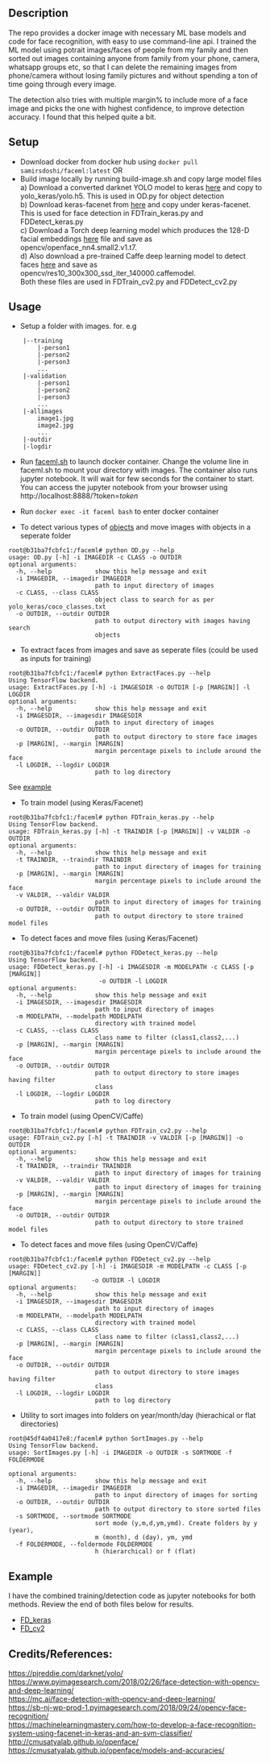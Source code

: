 ## Description

The repo provides a docker image with necessary ML base models and code for face recognition, with easy to use command-line api. I trained the ML model
using potrait images/faces of people from my family and then sorted out images containing anyone from family from your phone, camera, whatsapp groups etc, so that I can delete the remaining images from phone/camera without losing family pictures and without spending a ton of time going through every image.

The detection also tries with multiple margin% to include more of a face image and picks the one with highest confidence, to improve detection accuracy. I found that this helped quite a bit. 

## Setup

* Download docker from docker hub using 
` docker pull samirsdoshi/faceml:latest `
 OR  
* Build image locally by running build-image.sh and copy large model files  
a) Download a converted darknet YOLO model to keras [here](https://drive.google.com/drive/folders/1YHYPsN4BnXz408_SY9Mo0G4Z2cSR0WCG?usp=sharing) and copy to yolo_keras/yolo.h5. This is used in OD.py for object detection  
b) Download keras-facenet from [here](https://drive.google.com/drive/folders/1pwQ3H4aJ8a6yyJHZkTwtjcL4wYWQb7bn) and copy under keras-facenet. This is used for face detection in FDTrain_keras.py and FDDetect_keras.py  
c) Download a Torch deep learning model which produces the 128-D facial embeddings [here](https://storage.cmusatyalab.org/openface-models/nn4.small2.v1.t7) file and save as opencv/openface_nn4.small2.v1.t7.  
d) Also download a pre-trained Caffe deep learning model to detect faces [here](https://github.com/mmilovec/facedetectionOpenCV/blob/master/res10_300x300_ssd_iter_140000.caffemodel) and save as opencv/res10_300x300_ssd_iter_140000.caffemodel.   
Both these files are used in FDTrain_cv2.py and FDDetect_cv2.py  

## Usage
* Setup a folder with images. for. e.g
```
    |--training
        |-person1
        |-person2
        |-person3
        ...
    |-validation
        |-person1
        |-person2
        |-person3
        ...
    |-allimages
        image1.jpg
        image2.jpg
        ...
    |-outdir
    |-logdir
``` 
* Run [faceml.sh](faceml.sh) to launch docker container. Change the volume line in faceml.sh to mount your directory with images. The container also runs jupyter notebook. It will wait for few seconds for the container to start. You can access the jupyter notebook from your browser using
http://localhost:8888/?token=<i>token</i>
* Run ` docker exec -it faceml bash `  to enter docker container

* To detect various types of [objects](yolo_keras/coco_classes.txt) and move images with objects in a seperate folder
```
root@b31ba7fcbfc1:/faceml# python OD.py --help
usage: OD.py [-h] -i IMAGEDIR -c CLASS -o OUTDIR
optional arguments:
  -h, --help            show this help message and exit
  -i IMAGEDIR, --imagedir IMAGEDIR
                        path to input directory of images
  -c CLASS, --class CLASS
                        object class to search for as per yolo_keras/coco_classes.txt
  -o OUTDIR, --outdir OUTDIR
                        path to output directory with images having search
                        objects
```
* To extract faces from images and save as seperate files (could be used as inputs for training)
```
root@b31ba7fcbfc1:/faceml# python ExtractFaces.py --help
Using TensorFlow backend.
usage: ExtractFaces.py [-h] -i IMAGESDIR -o OUTDIR [-p [MARGIN]] -l LOGDIR
optional arguments:
  -h, --help            show this help message and exit
  -i IMAGESDIR, --imagesdir IMAGESDIR
                        path to input directory of images
  -o OUTDIR, --outdir OUTDIR
                        path to output directory to store face images
  -p [MARGIN], --margin [MARGIN]
                        margin percentage pixels to include around the face
  -l LOGDIR, --logdir LOGDIR
                        path to log directory
```
See [example](faceml/sampleimages/extractfaces/README.md)
* To train model (using Keras/Facenet)
```
root@b31ba7fcbfc1:/faceml# python FDTrain_keras.py --help
Using TensorFlow backend.
usage: FDTrain_keras.py [-h] -t TRAINDIR [-p [MARGIN]] -v VALDIR -o OUTDIR
optional arguments:
  -h, --help            show this help message and exit
  -t TRAINDIR, --traindir TRAINDIR
                        path to input directory of images for training
  -p [MARGIN], --margin [MARGIN]
                        margin percentage pixels to include around the face
  -v VALDIR, --valdir VALDIR
                        path to input directory of images for training
  -o OUTDIR, --outdir OUTDIR
                        path to output directory to store trained model files
```
* To detect faces and move files (using Keras/Facenet)
```
root@b31ba7fcbfc1:/faceml# python FDDetect_keras.py --help
Using TensorFlow backend.
usage: FDDetect_keras.py [-h] -i IMAGESDIR -m MODELPATH -c CLASS [-p [MARGIN]]
                         -o OUTDIR -l LOGDIR
optional arguments:
  -h, --help            show this help message and exit
  -i IMAGESDIR, --imagesdir IMAGESDIR
                        path to input directory of images
  -m MODELPATH, --modelpath MODELPATH
                        directory with trained model
  -c CLASS, --class CLASS
                        class name to filter (class1,class2,...)
  -p [MARGIN], --margin [MARGIN]
                        margin percentage pixels to include around the face
  -o OUTDIR, --outdir OUTDIR
                        path to output directory to store images having filter
                        class
  -l LOGDIR, --logdir LOGDIR
                        path to log directory
```
* To train model (using OpenCV/Caffe)
```
root@b31ba7fcbfc1:/faceml# python FDTrain_cv2.py --help
usage: FDTrain_cv2.py [-h] -t TRAINDIR -v VALDIR [-p [MARGIN]] -o OUTDIR
optional arguments:
  -h, --help            show this help message and exit
  -t TRAINDIR, --traindir TRAINDIR
                        path to input directory of images for training
  -v VALDIR, --valdir VALDIR
                        path to input directory of images for training
  -p [MARGIN], --margin [MARGIN]
                        margin percentage pixels to include around the face
  -o OUTDIR, --outdir OUTDIR
                        path to output directory to store trained model files
```
* To detect faces and move files (using OpenCV/Caffe)
```
root@b31ba7fcbfc1:/faceml# python FDDetect_cv2.py --help
usage: FDDetect_cv2.py [-h] -i IMAGESDIR -m MODELPATH -c CLASS [-p [MARGIN]]
                       -o OUTDIR -l LOGDIR
optional arguments:
  -h, --help            show this help message and exit
  -i IMAGESDIR, --imagesdir IMAGESDIR
                        path to input directory of images
  -m MODELPATH, --modelpath MODELPATH
                        directory with trained model
  -c CLASS, --class CLASS
                        class name to filter (class1,class2,...)
  -p [MARGIN], --margin [MARGIN]
                        margin percentage pixels to include around the face
  -o OUTDIR, --outdir OUTDIR
                        path to output directory to store images having filter
                        class
  -l LOGDIR, --logdir LOGDIR
                        path to log directory
```
* Utility to sort images into folders on year/month/day (hierachical or flat directories)
```
root@45df4a0417e8:/faceml# python SortImages.py --help
Using TensorFlow backend.
usage: SortImages.py [-h] -i IMAGEDIR -o OUTDIR -s SORTMODE -f FOLDERMODE

optional arguments:
  -h, --help            show this help message and exit
  -i IMAGEDIR, --imagedir IMAGEDIR
                        path to input directory of images for sorting
  -o OUTDIR, --outdir OUTDIR
                        path to output directory to store sorted files
  -s SORTMODE, --sortmode SORTMODE
                        sort mode (y,m,d,ym,ymd). Create folders by y (year),
                        m (month), d (day), ym, ymd
  -f FOLDERMODE, --foldermode FOLDERMODE
                        h (hierarchical) or f (flat)
```
## Example
I have the combined training/detection code as jupyter notebooks for both methods. Review the end of both files below for results. 

* [FD_keras](faceml/notebooks/FD_keras.ipynb)
* [FD_cv2](faceml/notebooks/FD_cv2.ipynb)

## Credits/References:
https://pjreddie.com/darknet/yolo/  
https://www.pyimagesearch.com/2018/02/26/face-detection-with-opencv-and-deep-learning/  
https://mc.ai/face-detection-with-opencv-and-deep-learning/  
https://sb-nj-wp-prod-1.pyimagesearch.com/2018/09/24/opencv-face-recognition/  
https://machinelearningmastery.com/how-to-develop-a-face-recognition-system-using-facenet-in-keras-and-an-svm-classifier/  
http://cmusatyalab.github.io/openface/  
https://cmusatyalab.github.io/openface/models-and-accuracies/  


